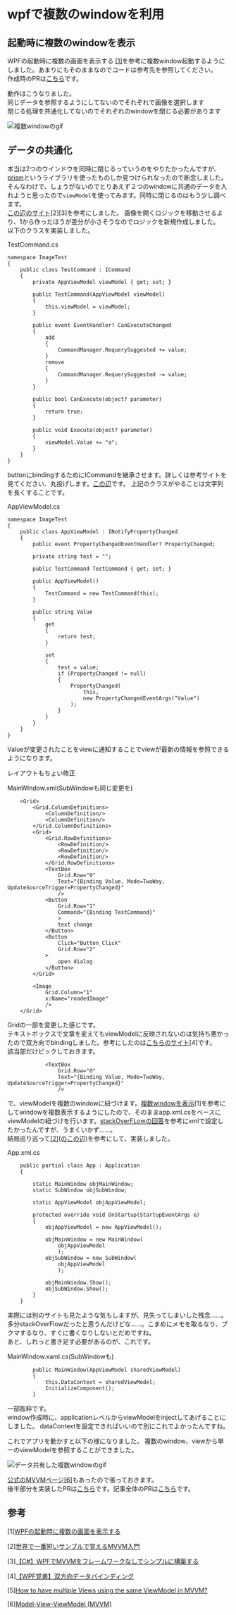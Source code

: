 # wpfで複数のwindowを利用
## 起動時に複数のwindowを表示
WPFの起動時に複数の画面を表示する [[1]](#参考)を参考に複数window起動するようにしました。あまりにもそのままなのでコードは参考先を参照してください。<br>
作成時のPRは[こちら](https://github.com/sbkinoko/ImageTest/pull/3)です。

動作はこうなりました。<br>
同じデータを参照するようにしてないのでそれぞれで画像を選択します<br>
閉じる処理を共通化してないのでそれぞれのwindowを閉じる必要があります<br>

![複数windowのgif](show_windows.gif)

## データの共通化
本当は2つのウインドウを同時に閉じるっていうのをやりたかったんですが、[prism](https://github.com/PrismLibrary/Prism)というライブラリを使ったものしか見つけられなったので断念しました。<br>
そんなわけで、しょうがないのでとりあえず２つのwindowに共通のデータを入れようと思ったので`viewModel`を使ってみます。同時に閉じるのはもう少し調べます。<br>
[この辺のサイト](#参考)[2][3]を参考にしました。
画像を開くロジックを移動させるより、1から作ったほうが差分が小さそうなのでロジックを新規作成しました。<br>
以下のクラスを実装しました。<br>

TestCommand.cs
```
namespace ImageTest
{
    public class TestCommand : ICommand
    {
        private AppViewModel viewModel { get; set; }

        public TestCommand(AppViewModel viewModel)
        {
            this.viewModel = viewModel;
        }

        public event EventHandler? CanExecuteChanged
        {
            add
            {
                CommandManager.RequerySuggested += value;
            }
            remove
            {
                CommandManager.RequerySuggested -= value;
            }
        }

        public bool CanExecute(object? parameter)
        {
            return true;
        }

        public void Execute(object? parameter)
        {
            viewModel.Value += "a";
        }
    }
}
```
buttonにbindingするためにICommandを継承させます。詳しくは参考サイトを見てください、丸投げします。[この辺](https://resanaplaza.com/2020/07/27/%E4%B8%96%E7%95%8C%E3%81%A7%E4%B8%80%E7%95%AA%E7%9F%AD%E3%81%84%E3%82%B5%E3%83%B3%E3%83%97%E3%83%AB%E3%81%A7%E8%A6%9A%E3%81%88%E3%82%8Bmvvm%E5%85%A5%E9%96%80/#index_id8)です。
上記のクラスがやることは文字列を長くすることです。

AppViewModel.cs
```
namespace ImageTest
{
    public class AppViewModel : INotifyPropertyChanged
    {
        public event PropertyChangedEventHandler? PropertyChanged;

        private string test = "";

        public TestCommand TestCommand { get; set; }

        public AppViewModel()
        {
            TestCommand = new TestCommand(this);
        }

        public string Value
        {
            get
            {
                return test;
            }

            set
            {
                test = value;
                if (PropertyChanged != null)
                {
                    PropertyChanged(
                        this,
                        new PropertyChangedEventArgs("Value")
                    );
                }
            }
        }
    }
}
```
Valueが変更されたことをviewに通知することでviewが最新の情報を参照できるようになります。


レイアウトもちょい修正

MainWIndow.xml(SubWindowも同じ変更を)
```
    <Grid>
        <Grid.ColumnDefinitions>
            <ColumnDefinition/>
            <ColumnDefinition/>
        </Grid.ColumnDefinitions>
        <Grid>
            <Grid.RowDefinitions>
                <RowDefinition/>
                <RowDefinition/>
                <RowDefinition/>
            </Grid.RowDefinitions>
            <TextBox
                Grid.Row="0"
                Text="{Binding Value, Mode=TwoWay, UpdateSourceTrigger=PropertyChanged}"
                />
            <Button
                Grid.Row="1"
                Command="{Binding TestCommand}"
                >
                text change
            </Button>
            <Button
                Click="Button_Click"
                Grid.Row="2"
            >
                open dialog
            </Button>
        </Grid>

        <Image
            Grid.Column="1"
            x:Name="roadedImage"
            />
    </Grid>
```
Gridの一部を変更した感じです。<br>
テキストボックスで文章を変えてもviewModelに反映されないのは気持ち悪かったので双方向でbindingしました。参考にしたのは[こちらのサイト](#参考)[4]です。<br>
該当部だけピックしておきます。
```
            <TextBox
                Grid.Row="0"
                Text="{Binding Value, Mode=TwoWay, UpdateSourceTrigger=PropertyChanged}"
                />
```

で、viewModelを複数のwindowに紐づけます。[複数windowを表示](#参考)[1]を参考にしてwindowを複数表示するようにしたので、そのままapp.xml.csをベースにviewModelの紐づけを行います。[stackOverFLowの回答](#参考)を参考にxmlで設定したかったんですが、うまくいかず……。<br>
結局巡り巡って[\[2\]](#参考)([のこの辺](https://resanaplaza.com/2020/07/27/%e4%b8%96%e7%95%8c%e3%81%a7%e4%b8%80%e7%95%aa%e7%9f%ad%e3%81%84%e3%82%b5%e3%83%b3%e3%83%97%e3%83%ab%e3%81%a7%e8%a6%9a%e3%81%88%e3%82%8bmvvm%e5%85%a5%e9%96%80/#index_id6:~:text=%E5%AE%9F%E9%9A%9B%E3%80%81%E3%81%84%E3%81%8F%E3%81%A4%E3%81%8B%E3%81%AE%E5%85%A5%E9%96%80%E3%82%B5%E3%82%A4%E3%83%88%E3%81%A7%E3%81%AF%E3%80%81%E3%82%B3%E3%83%B3%E3%82%B9%E3%83%88%E3%83%A9%E3%82%AF%E3%82%BF%E3%81%A7%E3%82%AF%E3%83%A9%E3%82%B9%E3%82%92%E7%94%9F%E6%88%90%E3%81%99%E3%82%8B%E3%82%B5%E3%83%B3%E3%83%97%E3%83%AB%E3%81%8C%E6%8E%B2%E8%BC%89%E3%81%95%E3%82%8C%E3%81%A6%E3%81%84%E3%81%BE%E3%81%97%E3%81%9F%E3%80%82))を参考にして、実装しました。

App.xml.cs
```
    public partial class App : Application
    {

        static MainWindow objMainWindow;
        static SubWindow objSubWindow;

        static AppViewModel objAppViewModel;

        protected override void OnStartup(StartupEventArgs e)
        {
            objAppViewModel = new AppViewModel();

            objMainWindow = new MainWindow(
                objAppViewModel
                );
            objSubWindow = new SubWindow(
                objAppViewModel
                );

            objMainWindow.Show();
            objSubWindow.Show();
        }
    }
```
実際には別のサイトも見たような気もしますが、見失ってしまいした残念……。多分stackOverFlowだったと思うんだけどな……。こまめにメモを取るなり、ブクマするなり、すぐに書くなりしないとだめですね。<br>
あと、しれっと書き足す必要があるのが、これです。

MainWindow.xaml.cs(SubWindowも)
```
        public MainWindow(AppViewModel sharedViewModel)
        {
            this.DataContext = sharedViewModel;
            InitializeComponent();
        }
```
一部抜粋です。<br>
window作成時に、applicationレベルからviewModelをinjectしてあげることにしました。
dataContextを設定できればいいので別にこれでよかったんですね。

これでアプリを動かすと以下の様になりました。
複数のwindow、viewから単一のviewModelを参照することができました。

![データ共有した複数windowのgif](use_windows.gif)

[公式のMVVMページ](https://learn.microsoft.com/ja-jp/dotnet/architecture/maui/mvvm)[\[6\]](#参考)もあったので張っておきます。<br>
後半部分を実装したPRは[こちら](https://github.com/sbkinoko/ImageTest/pull/5/files)です。記事全体のPRは[こちら](https://github.com/sbkinoko/ImageTest/pull/4/files)です。


## 参考
[1][WPFの起動時に複数の画面を表示する](https://todosoft.net/blog/?p=279)

[2][世界で一番短いサンプルで覚えるMVVM入門](https://resanaplaza.com/2020/07/27/%e4%b8%96%e7%95%8c%e3%81%a7%e4%b8%80%e7%95%aa%e7%9f%ad%e3%81%84%e3%82%b5%e3%83%b3%e3%83%97%e3%83%ab%e3%81%a7%e8%a6%9a%e3%81%88%e3%82%8bmvvm%e5%85%a5%e9%96%80/)

[3][【C#】WPFでMVVMをフレームワークなしでシンプルに構築する](https://zenn.dev/takuty/articles/b12f4011871058)

[4][【WPF覚書】双方向データバインディング](https://qiita.com/TAK_EMI/items/d7991a34f815d9d73e32)

[5][How to have multiple Views using the same ViewModel in MVVM?](https://stackoverflow.com/questions/51537011/how-to-have-multiple-views-using-the-same-viewmodel-in-mvvm)

[6][Model-View-ViewModel (MVVM)](https://learn.microsoft.com/ja-jp/dotnet/architecture/maui/mvvm)